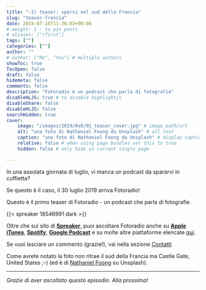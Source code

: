```yaml
---
title: "-2) teaser: spersi nel sud della Francia"
slug: "teaser-francia"
date: 2019-07-16T11:30:03+00:00
# weight: 1 - to pin posts
# aliases: ["/first"]
tags: [""]
categories: [""]
author: ""
# author: ["Me", "You"] # multiple authors
showToc: true
TocOpen: false
draft: false
hidemeta: false
comments: false
description: "Fotoradio è un podcast che parla di fotografie"
disableHLJS: true # to disable highlightjs
disableShare: false
disableHLJS: false
searchHidden: true
cover:
    image: "/images/2019/0x0/01_teaser_cover.jpg" # image path/url
    alt: "una foto di Nathaniel Foong da Unsplash" # alt text
    caption: "una foto di Nathaniel Foong da Unsplash" # display caption under cover
    relative: false # when using page bundles set this to true
    hidden: false # only hide on current single page

---
```


<!--more-->

In una assolata giornata di luglio, vi manca un podcast da spararvi in cuffietta?

Se questo è il caso, il 30 luglio 2019 arriva Fotoradio!

Questo è il primo teaser di Fotoradio - un podcast che parla di fotografie.

{{< spreaker 18546991 dark >}}

Oltre che sul sito di [**Spreaker**](https://www.spreaker.com/user/11400220/tourdumonde), puoi ascoltare Fotoradio anche su
[**Apple iTunes**](https://links.fotoradio.info/apple), [**Spotify**](https://links.fotoradio.info/spotify), [**Google Podcast**](https://links.fotoradio.info/google) e su molte altre piattaforme elencate [qui](/static_page/listen/).

Se vuoi lasciare un commento (grazie!), vai nella sezione [Contatti](/contact/)

Come avrete notato la foto non ritrae il sud della Francia ma Castle Gate, United States ;-) (ed è di [Nathaniel Foong](https://unsplash.com/@hoehoeyay) su Unsplash).

- - -

_Grazie di aver ascoltato questo episodio. Alla prossima!_

